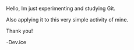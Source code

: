 Hello, Im just experimenting and studying Git.

Also applying it to this very simple activity of mine.

Thank you!

-Dev.ice
